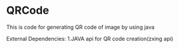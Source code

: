 # QRCode
This is code for generating QR code of image by using java

External Dependencies:
1.JAVA api for QR code creation(zxing api)

